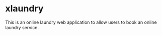 # xlaundry
This is an online laundry web application to allow users to book an online laundry service.
